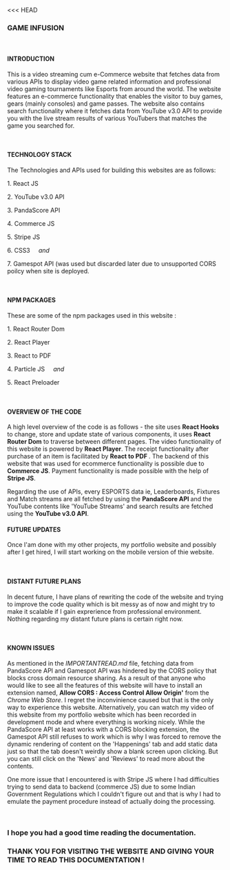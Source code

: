 <<< HEAD

### GAME INFUSION 
</br>
<h4> INTRODUCTION </h4>
<p>
    This is a video streaming cum e-Commerce website that fetches data from various APIs to display video game related information and professional video
  gaming tournaments like Esports from around the world. The website features an e-commerce functionality that enables the visitor to buy games, gears (mainly consoles)
  and game passes. The website also contains search functionality where it fetches data from YouTube v3.0 API to provide you with the live stream results
  of various YouTubers that matches the game you searched for.
</p>
</br>
<h4> TECHNOLOGY STACK </h4>
<p> The Technologies and APIs used for building this websites are as follows: </p>
<p> 1. React JS </p>
<p> 2. YouTube v3.0 API </p>
<p> 3. PandaScore API </p>
<p> 4. Commerce JS </p>
<p> 5. Stripe JS </p>
<p> 6. CSS3 &nbsp; &nbsp; <i> and </i></p>
<p> 7. Gamespot API (was used but discarded later due to unsupported CORS poilcy when site is deployed.</p>
</br>
<h4> NPM PACKAGES </h4>
<p> These are some of the npm packages used in this website : </p>
<p> 1. React Router Dom <p/>
<p> 2. React Player </p>
<p> 3. React to PDF </p>
<p> 4. Particle JS &nbsp; &nbsp; <i> and </i> </p>
<p> 5. React Preloader </p>
</br>
<h4> OVERVIEW OF THE CODE </h4>
<p> A high level overview of the code is as follows - the site uses <strong> React Hooks </strong> to change, store and update state of various components, 
  it uses <strong>React Router Dom</strong> to traverse between different pages. The video functionality of this website is powered by <strong>React Player</strong>. The receipt
  functionality after purchase of an item is facilitated by <strong> React to PDF </strong>. The backend of this website that was used for ecommerce functionality is possible
  due to <strong>Commerce JS</strong>. Payment functionality is made possible with the help of <strong>Stripe JS</strong>.</p>
  Regarding the use of APIs, every ESPORTS data ie, Leaderboards, Fixtures and Match streams are all fetched by using the <strong> PandaScore API </strong> and the YouTube
  contents like 'YouTube Streams' and search results are fetched using the <strong>YouTube v3.0 API</strong>.
 </br>
 <h4>FUTURE UPDATES</h4>
 <p>Once I'am done with my other projects, my portfolio website and possibly after I get hired, I will start working on the mobile version of thie website.</p>
 </br>
 <h4>DISTANT FUTURE PLANS</h4>
 <p>In decent future, I have plans of rewriting the code of the website and trying to improve the code quality which is bit messy as of now and might try to make
  it scalable if I gain exprerience from professional environment. Nothing regarding my distant future plans is certain right now.</p>
 </br>
 <h4>KNOWN ISSUES</h4>
 <p>As mentioned in the <i>IMPORTANTREAD.md</i> file, fetching data from PandaScore API and Gamespot API was hindered by the CORS policy that blocks cross domain resource
  sharing. As a result of that anyone who would like to see all the features of this website will have to install an extension named, <strong> Allow CORS : Access Control
  Allow Origin'</strong> from the <i>Chrome Web Store</i>. I regret the inconvinience caused but that is the only way to experience this website. Alternatively, you
  can watch my video of this website from my portfolio website which has been recorded in development mode and where everything is working nicely. While the PandaScore API
  at least works with a CORS blocking extension, the Gamespot API still refuses to work which is why I was forced to remove the dynamic rendering of content on
  the 'Happenings' tab and add static data just so that the tab doesn't weirdly show a blank screen upon clicking. But you can still click on the 'News' and 'Reviews'
  to read more about the contents.</p>
  <p> One more issue that I encountered is with Stripe JS where I had difficulties trying to send data to backend (commerce JS) due to some Indian Government Regulations 
  which I couldn't figure out and that is why I had to emulate the payment procedure instead of actually doing the processing. </p>
  </br>
  <h3>I hope you had a good time reading the documentation.</h3>
  
  ### THANK YOU FOR VISITING THE WEBSITE AND GIVING YOUR TIME TO READ THIS DOCUMENTATION !
  
  >>>
